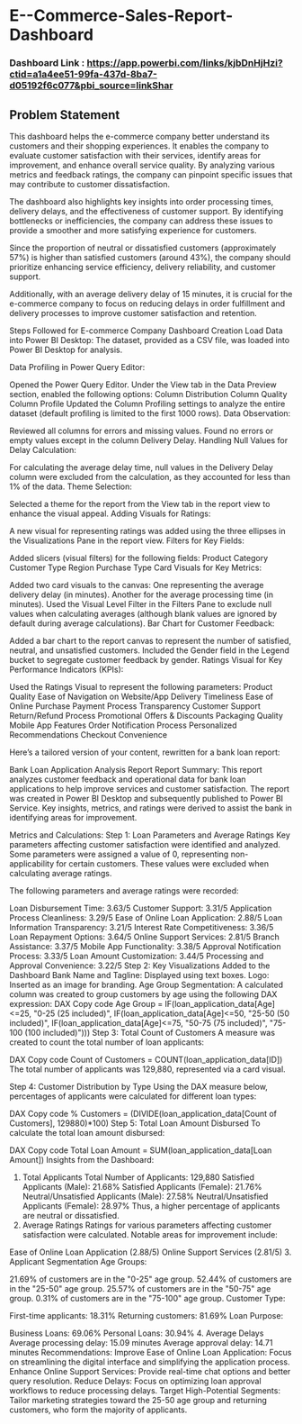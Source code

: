 # E--Commerce-Sales-Report-Dashboard

### Dashboard Link : https://app.powerbi.com/links/kjbDnHjHzi?ctid=a1a4ee51-99fa-437d-8ba7-d05192f6c077&pbi_source=linkShar

## Problem Statement

This dashboard helps the e-commerce company better understand its customers and their shopping experiences. It enables the company to evaluate customer satisfaction with their services, identify areas for improvement, and enhance overall service quality. By analyzing various metrics and feedback ratings, the company can pinpoint specific issues that may contribute to customer dissatisfaction.

The dashboard also highlights key insights into order processing times, delivery delays, and the effectiveness of customer support. By identifying bottlenecks or inefficiencies, the company can address these issues to provide a smoother and more satisfying experience for customers.

Since the proportion of neutral or dissatisfied customers (approximately 57%) is higher than satisfied customers (around 43%), the company should prioritize enhancing service efficiency, delivery reliability, and customer support.

Additionally, with an average delivery delay of 15 minutes, it is crucial for the e-commerce company to focus on reducing delays in order fulfillment and delivery processes to improve customer satisfaction and retention.

Steps Followed for E-commerce Company Dashboard Creation
Load Data into Power BI Desktop:
The dataset, provided as a CSV file, was loaded into Power BI Desktop for analysis.

Data Profiling in Power Query Editor:

Opened the Power Query Editor.
Under the View tab in the Data Preview section, enabled the following options:
Column Distribution
Column Quality
Column Profile
Updated the Column Profiling settings to analyze the entire dataset (default profiling is limited to the first 1000 rows).
Data Observation:

Reviewed all columns for errors and missing values.
Found no errors or empty values except in the column Delivery Delay.
Handling Null Values for Delay Calculation:

For calculating the average delay time, null values in the Delivery Delay column were excluded from the calculation, as they accounted for less than 1% of the data.
Theme Selection:

Selected a theme for the report from the View tab in the report view to enhance the visual appeal.
Adding Visuals for Ratings:

A new visual for representing ratings was added using the three ellipses in the Visualizations Pane in the report view.
Filters for Key Fields:

Added slicers (visual filters) for the following fields:
Product Category
Customer Type
Region
Purchase Type
Card Visuals for Key Metrics:

Added two card visuals to the canvas:
One representing the average delivery delay (in minutes).
Another for the average processing time (in minutes).
Used the Visual Level Filter in the Filters Pane to exclude null values when calculating averages (although blank values are ignored by default during average calculations).
Bar Chart for Customer Feedback:

Added a bar chart to the report canvas to represent the number of satisfied, neutral, and unsatisfied customers.
Included the Gender field in the Legend bucket to segregate customer feedback by gender.
Ratings Visual for Key Performance Indicators (KPIs):

Used the Ratings Visual to represent the following parameters:
Product Quality
Ease of Navigation on Website/App
Delivery Timeliness
Ease of Online Purchase
Payment Process Transparency
Customer Support
Return/Refund Process
Promotional Offers & Discounts
Packaging Quality
Mobile App Features
Order Notification Process
Personalized Recommendations
Checkout Convenience




Here’s a tailored version of your content, rewritten for a bank loan report:

Bank Loan Application Analysis Report
Report Summary:
This report analyzes customer feedback and operational data for bank loan applications to help improve services and customer satisfaction. The report was created in Power BI Desktop and subsequently published to Power BI Service. Key insights, metrics, and ratings were derived to assist the bank in identifying areas for improvement.

Metrics and Calculations:
Step 1: Loan Parameters and Average Ratings
Key parameters affecting customer satisfaction were identified and analyzed. Some parameters were assigned a value of 0, representing non-applicability for certain customers. These values were excluded when calculating average ratings.

The following parameters and average ratings were recorded:

Loan Disbursement Time: 3.63/5
Customer Support: 3.31/5
Application Process Cleanliness: 3.29/5
Ease of Online Loan Application: 2.88/5
Loan Information Transparency: 3.21/5
Interest Rate Competitiveness: 3.36/5
Loan Repayment Options: 3.64/5
Online Support Services: 2.81/5
Branch Assistance: 3.37/5
Mobile App Functionality: 3.38/5
Approval Notification Process: 3.33/5
Loan Amount Customization: 3.44/5
Processing and Approval Convenience: 3.22/5
Step 2: Key Visualizations Added to the Dashboard
Bank Name and Tagline: Displayed using text boxes.
Logo: Inserted as an image for branding.
Age Group Segmentation: A calculated column was created to group customers by age using the following DAX expression:
DAX
Copy code
Age Group = 
IF(loan_application_data[Age]<=25, "0-25 (25 included)",
IF(loan_application_data[Age]<=50, "25-50 (50 included)",
IF(loan_application_data[Age]<=75, "50-75 (75 included)",
"75-100 (100 included)")))
Step 3: Total Count of Customers
A measure was created to count the total number of loan applicants:

DAX
Copy code
Count of Customers = COUNT(loan_application_data[ID])
The total number of applicants was 129,880, represented via a card visual.

Step 4: Customer Distribution by Type
Using the DAX measure below, percentages of applicants were calculated for different loan types:

DAX
Copy code
% Customers = (DIVIDE(loan_application_data[Count of Customers], 129880)*100)
Step 5: Total Loan Amount Disbursed
To calculate the total loan amount disbursed:

DAX
Copy code
Total Loan Amount = SUM(loan_application_data[Loan Amount])
Insights from the Dashboard:
1. Total Applicants
Total Number of Applicants: 129,880
Satisfied Applicants (Male): 21.68%
Satisfied Applicants (Female): 21.76%
Neutral/Unsatisfied Applicants (Male): 27.58%
Neutral/Unsatisfied Applicants (Female): 28.97%
Thus, a higher percentage of applicants are neutral or dissatisfied.
2. Average Ratings
Ratings for various parameters affecting customer satisfaction were calculated. Notable areas for improvement include:

Ease of Online Loan Application (2.88/5)
Online Support Services (2.81/5)
3. Applicant Segmentation
Age Groups:

21.69% of customers are in the "0-25" age group.
52.44% of customers are in the "25-50" age group.
25.57% of customers are in the "50-75" age group.
0.31% of customers are in the "75-100" age group.
Customer Type:

First-time applicants: 18.31%
Returning customers: 81.69%
Loan Purpose:

Business Loans: 69.06%
Personal Loans: 30.94%
4. Average Delays
Average processing delay: 15.09 minutes
Average approval delay: 14.71 minutes
Recommendations:
Improve Ease of Online Loan Application: Focus on streamlining the digital interface and simplifying the application process.
Enhance Online Support Services: Provide real-time chat options and better query resolution.
Reduce Delays: Focus on optimizing loan approval workflows to reduce processing delays.
Target High-Potential Segments: Tailor marketing strategies toward the 25-50 age group and returning customers, who form the majority of applicants.
